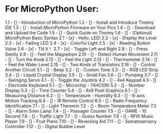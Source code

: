<!-- Introduction to Raspberry Pi Pico -->
<!-- What is Included in This Kit -->
<!-- Electronic Circuit -->
# For MicroPython User:
1.1 - [] - Introduction of MicroPython
1.2 - [] - Install and Introduce Thonny IDE
1.3 - [] - Install MicroPython Firmware on Your Pico
1.4 - [] - Download and Upload the Code
1.5 - [] - Quick Guide on Thonny
1.6 - [] - (Optional) MicroPython Basic Syntax
2.1 - [x] - Hello, LED!
2.2 - [x] - Display the Level
2.3 - [x] - Fading LED
2.4 - [x] - Colorful Light
2.5 - [x] - Reading Button Value
2.6 - [x] - Tilt It！
2.7 - [x] - Toggle Left and Right
2.8 - [] - Press Gently
2.9 - [] - Feel the Magnetism
2.10 - [] - Detect Human Movement
2.11 - [] - Turn the Knob
2.12 - [] - Feel the Light
2.13 - [] - Thermometer
2.14 - [] - Feel the Water Level
2.15 - [] - Two Kinds of Transistors
2.16 - [] - Control Another Circuit
3.1 - [] - Beep
3.2 - [] - Custom Tone
3.3 - [] - RGB LED Strip
3.4 - [] - Liquid Crystal Display
3.5 - [] - Small Fan
3.6 - [] - Pumping
3.7 - [] - Swinging Servo
4.1 - [] - Toggle the Joystick
4.2 - [] - 4x4 Keypad
4.3 - [] - Electrode Keyboard
5.1 - [] - Microchip - 74HC595
5.2 - [] - Number Display
5.3 - [] - Time Counter
5.4 - [] - 8x8 Pixel Graphics
6.1 - [] - Measuring Distance
6.2 - [] - Temperature - Humidity
6.3 - [] - 6-axis Motion Tracking
6.4 - [] - IR Remote Control
6.5 - [] - Radio Frequency Identification
7.1 - [] - Light Theremin
7.2 - [] - Room Temperature Meter
7.3 - [] - Alarm Siren Lamp
7.4 - [] - Passager Counter
7.5 - [] - GAME - 10 Second
7.6 - [] - Traffic Light
7.7 - [] - Guess Number
7.8 - [] - RFID Music Player
7.9 - [] - Fruit Piano
7.10 - [] - Reversing Aid
7.11 - [] - Somatosensory Controller
7.12 - [] - Digital Bubble Level